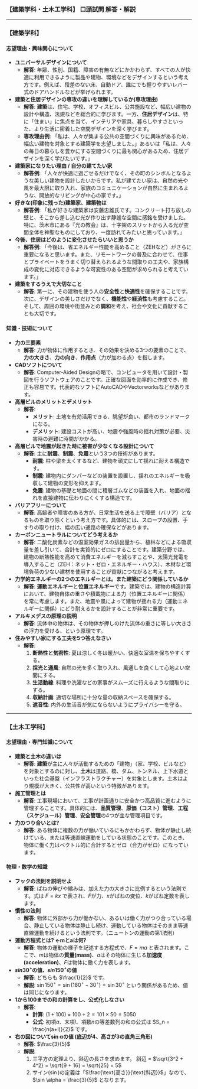 
### 【建築学科・土木工学科】 口頭試問 解答・解説

---

### 【建築学科】

#### **志望理由・興味関心について**

*   **ユニバーサルデザインについて**
    *   **解答**: 年齢、性別、国籍、障害の有無などにかかわらず、すべての人が快適に利用できるように製品や建物、環境などをデザインするという考え方です。例えば、段差のない床、自動ドア、誰にでも握りやすいレバー式のドアハンドルなどが挙げられます。
*   **建築と住居デザインの専攻の違いを理解しているか(専攻理由)**
    *   **解答**: **建築**は、住宅、学校、オフィスビル、公共施設など、幅広い建物の設計や構造、法規などを総合的に学びます。一方、**住居デザイン**は、特に「住まい」に焦点を当て、インテリアや家具、暮らしやすさといった、より生活に密着した空間デザインを深く学びます。
    *   **専攻理由例**: 「私は、人々が集まる公共の空間づくりに興味があるため、幅広い建物を対象とする建築学を志望しました。」あるいは「私は、人々の毎日の暮らしを豊かにする空間づくりに最も関心があるため、住居デザインを深く学びたいです。」
*   **建築家になりたい理由 / 自分の建てたい家**
    *   **解答例**: 「人々が快適に過ごせるだけでなく、その町のシンボルとなるような美しい建物を設計したいからです。私が建てたい家は、自然の光や風を最大限に取り入れ、家族のコミュニケーションが自然に生まれるような、開放的なリビングが中心の家です。」
*   **好きな(印象に残った)建築家、建築物は**
    *   **解答例**: 「私が好きな建築家は安藤忠雄氏です。コンクリート打ち放しの壁と、そこから差し込む光が作り出す静謐な空間に感銘を受けました。特に、茨木市にある『光の教会』は、十字架のスリットから入る光が空間全体を神聖なものにしており、一度訪れてみたいと思っています。」
*   **今後、住居はどのように変化させたらいいと思うか**
    *   **解答例**: 「今後は、省エネルギー性能を高めること（ZEHなど）がさらに重要になると思います。また、リモートワークの普及に合わせて、仕事とプライベートをうまく切り替えられるような間取りの工夫や、家族構成の変化に対応できるような可変性のある空間が求められると考えています。」
*   **建築をするうえで大切なこと**
    *   **解答**: 第一に、その建物を使う人の**安全性**と**快適性**を確保することです。次に、デザインの美しさだけでなく、**機能性**や**経済性**も考慮すること。そして、周囲の環境や街並みとの**調和**を考え、社会や文化に貢献することも大切です。

#### **知識・技術について**

*   **力の三要素**
    *   **解答**: 力が物体に作用するとき、その効果を決める3つの要素のことで、**力の大きさ**、**力の向き**、**作用点**（力が加わる点）を指します。
*   **CADソフトについて**
    *   **解答**: Computer-Aided Designの略で、コンピュータを用いて設計・製図を行うソフトウェアのことです。正確な図面を効率的に作成でき、修正も容易です。代表的なソフトにAutoCADやVectorworksなどがあります。
*   **高層ビルのメリットとデメリット**
    *   **解答**:
        *   **メリット**: 土地を有効活用できる、眺望が良い、都市のランドマークになる。
        *   **デメリット**: 建設コストが高い、地震や強風時の揺れ対策が必要、災害時の避難に時間がかかる。
*   **高層ビルで地震が起きた時に被害が少なくなる設計について**
    *   **解答**: 主に**耐震**、**制震**、**免震**という3つの技術があります。
        *   **耐震**: 柱や梁を太くするなど、建物を頑丈にして揺れに耐える構造です。
        *   **制震**: 建物内にダンパーなどの装置を設置し、揺れのエネルギーを吸収して建物の変形を抑えます。
        *   **免震**: 建物の基礎と地面の間に積層ゴムなどの装置を入れ、地面の揺れを直接建物に伝わりにくくする構造です。
*   **バリアフリーについて**
    *   **解答**: 高齢者や障害のある方が、日常生活を送る上で障壁（バリア）となるものを取り除くという考え方です。具体的には、スロープの設置、手すりの取り付け、幅の広い通路の確保などがあります。
*   **カーボンニュートラルについてどう考えるか**
    *   **解答**: 二酸化炭素などの温室効果ガスの排出量から、植林などによる吸収量を差し引いて、合計を実質的にゼロにすることです。建築分野では、建物の断熱性能を高めて消費エネルギーを減らすことや、太陽光発電を導入すること（ZEH：ネット・ゼロ・エネルギー・ハウス）、木材など環境負荷の少ない建材を使用することが貢献につながると考えます。
*   **力学的エネルギーの2つのエネルギーとは。また建築にどう関係しているか**
    *   **解答**: **運動エネルギー**と**位置エネルギー**です。建築では、建物の構造計算において、建物自体の重さや積載物による力（位置エネルギーに関係）を常に考慮します。また、地震や風によって建物が揺れる力（運動エネルギーに関係）にどう耐えるかを設計することが非常に重要です。
*   **アルキメデスの原理の説明**
    *   **解答**: 流体中の物体は、その物体が押しのけた流体の重さに等しい大きさの浮力を受ける、という原理です。
*   **住みやすい家にする工夫を5つ答えなさい**
    *   **解答**:
        1.  **断熱性と気密性**: 夏は涼しく冬は暖かい、快適な室温を保ちやすくする。
        2.  **採光と通風**: 自然の光を多く取り入れ、風通しを良くして心地よい空間にする。
        3.  **生活動線**: 料理や洗濯などの家事がスムーズに行えるような間取りにする。
        4.  **収納計画**: 適切な場所に十分な量の収納スペースを確保する。
        5.  **遮音性**: 内外の生活音が気にならないようにプライバシーを守る。

---

### 【土木工学科】

#### **志望理由・専門知識について**

*   **建築と土木の違いは**
    *   **解答**: **建築**が主に人々が活動するための「建物」（家、学校、ビルなど）を対象とするのに対し、**土木**は道路、橋、ダム、トンネル、上下水道といった社会基盤（インフラストラクチャー）を対象とします。土木はより規模が大きく、公共性が高いという特徴があります。
*   **施工管理とは**
    *   **解答**: 工事現場において、工事が計画通りに安全かつ高品質に進むように管理することです。具体的には、**品質管理**、**原価（コスト）管理**、**工程（スケジュール）管理**、**安全管理**の4つが主な管理項目です。
*   **力のつり合いとは?**
    *   **解答**: ある物体に複数の力が働いているにもかかわらず、物体が静止し続けている、または等速直線運動をしている状態のことです。このとき、物体に働く力はベクトル的に合計するとゼロ（合力がゼロ）になっています。

#### **物理・数学の知識**

*   **フックの法則を説明せよ**
    *   **解答**: ばねの伸びや縮みは、加えた力の大きさに比例するという法則です。式は $F = kx$ で表され、$F$が力、$x$がばねの変位、$k$がばね定数を表します。
*   **慣性の法則**
    *   **解答**: 物体に外部から力が働かない、あるいは働く力がつり合っている場合、静止している物体は静止し続け、運動している物体はそのまま等速直線運動を続けるという法則です。（ニュートンの運動の第1法則）
*   **運動方程式とは? ←mとaは何?**
    *   **解答**: 物体の運動の様子を記述する方程式で、$F=ma$ と表されます。ここで、$m$は物体の**質量(mass)**、$a$はその物体に生じる**加速度(acceleration)**、$F$は物体に働く力を表します。
*   **$sin 30^\circ$の値、$sin 150^\circ$の値**
    *   **解答**: どちらも $\frac{1}{2}$ です。
    *   **解説**: $\sin 150^\circ = \sin(180^\circ - 30^\circ) = \sin 30^\circ$ という関係があるため、値は同じになります。
*   **1から100までの和の計算をし、公式化しなさい**
    *   **解答**:
        *   **計算**: $(1 + 100) \times 100 \div 2 = 101 \times 50 = 5050$
        *   **公式**: 初項$a$、末項$l$、項数$n$の等差数列の和の公式は $S_n = \frac{n(a+l)}{2}$ です。
*   **右の図についてsin αの値 (底辺が4、高さが3の直角三角形)**
    *   **解答**: $\frac{3}{5}$
    *   **解説**:
        1.  三平方の定理より、斜辺の長さを求めます。
            斜辺 = $\sqrt{3^2 + 4^2} = \sqrt{9 + 16} = \sqrt{25} = 5$
        2.  サイン($\sin$)の定義は「$\frac{\text{高さ}}{\text{斜辺}}$」なので、
            $\sin \alpha = \frac{3}{5}$ となります。